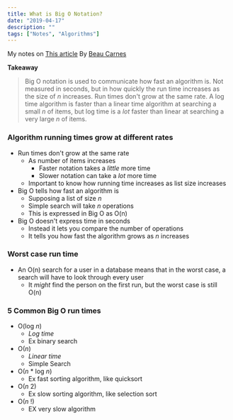 ```yaml
---
title: What is Big O Notation?
date: "2019-04-17"
description: ""
tags: ["Notes", "Algorithms"]
---
```


My notes on [This article](https://medium.freecodecamp.org/big-o-notation-simply-explained-with-illustrations-and-video-87d5a71c0174) By [Beau Carnes](https://twitter.com/carnesbeau?lang=en)

**Takeaway**

> Big O notation is used to communicate how fast an algorithm is. Not measured in seconds, but in how quickly
> the run time increases as the size of _n_ increases. Run times don't grow at the same rate. A log time algorithm is faster than a linear time algorithm at searching a small _n_ of items, but log
> time is a _lot_ faster than linear at searching a very large _n_ of items.

### Algorithm running times grow at different rates

- Run times don't grow at the same rate
  - As number of items increases
    - Faster notation takes a _little_ more time
    - Slower notation can take a _lot_ more time
  - Important to know how running time increases as list size increases
- Big O tells how fast an algorithm is
  - Supposing a list of size _n_
  - Simple search will take _n_ operations
  - This is expressed in Big O as O(n)
- Big O doesn't express time in seconds
  - Instead it lets you compare the number of operations
  - It tells you how fast the algorithm grows as _n_ increases

### Worst case run time

- An O(n) search for a user in a database means that in the worst case, a search will have to look through every user
  - It _might_ find the person on the first run, but the worst case is still O(n)

### 5 Common Big O run times

- O(log _n_)
  - _Log time_
  - Ex binary search
- O(_n_)
  - _Linear time_
  - Simple Search
- O(_n_ \* log _n_)
  - Ex fast sorting algorithm, like quicksort
- O(_n_ 2)
  - Ex slow sorting algorithm, like selection sort
- O(_n_ !)
  - EX very slow algorithm
